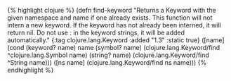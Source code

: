 {% highlight clojure %}
(defn find-keyword
  "Returns a Keyword with the given namespace and name if one already
  exists.  This function will not intern a new keyword. If the keyword
  has not already been interned, it will return nil.  Do not use :
  in the keyword strings, it will be added automatically."
  {:tag clojure.lang.Keyword
   :added "1.3"
   :static true}
  ([name] (cond (keyword? name) name
                (symbol? name) (clojure.lang.Keyword/find ^clojure.lang.Symbol name)
                (string? name) (clojure.lang.Keyword/find ^String name)))
  ([ns name] (clojure.lang.Keyword/find ns name)))
{% endhighlight %}
